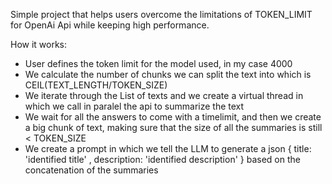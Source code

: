 Simple project that helps users overcome the limitations of TOKEN_LIMIT for OpenAi Api while keeping high performance.

How it works:


<div style="width:100%">

* User defines the token limit for the model used, in my case 4000 
* We calculate the number of chunks we can split the text into which is CEIL(TEXT_LENGTH/TOKEN_SIZE)
* We iterate through the List<String> of texts and we create a virtual thread in which we call in paralel the api to summarize the text
* We wait for all the answers to come with a timelimit, and then we create a big chunk of text, making sure that the size of all the summaries is still < TOKEN_SIZE
* We create a prompt in which we tell the LLM to generate a json { title: 'identified title' , description: 'identified description' } based on the concatenation of the summaries

</div>
